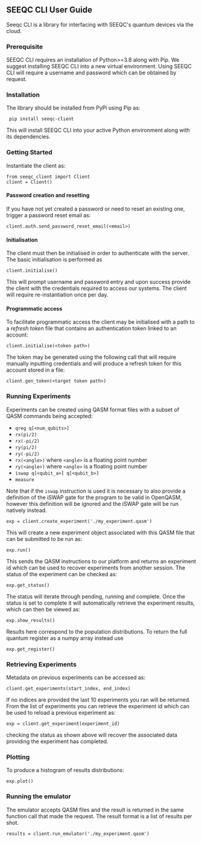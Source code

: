 
## SEEQC CLI User Guide

Seeqc CLI is a library for interfacing with SEEQC's quantum devices via the cloud.

### Prerequisite
SEEQC CLI requires an installation of Python>=3.8 along with Pip. We suggest installing SEEQC CLI into a new virtual environment.
Using SEEQC CLI will require a username and password which can be obtained by request.

### Installation
The library should be installed from PyPi using Pip as:
````
 pip install seeqc-client
 ````
This will install SEEQC CLI into your active Python environment along with its dependencies.


### Getting Started
Instantiate the client as:

````
from seeqc_client import Client
client = Client()
````

#### Password creation and resetting
If you have not yet created a password or need to reset an existing one, trigger a password reset email as:

```` 
client.auth.send_password_reset_email(<email>)
````

#### Initialisation
The client must then be initialised in order to authenticate with the server.
The basic initialisation is performed as

````
client.initialise()
````
This will prompt username and password entry and upon success provide the client with the credentials required to access our systems.
The client will require re-instantiation once per day.

#### Programmatic access
To facilitate programmatic access the client may be initialised with a path to a *refresh token* file that contains an authentication token linked to an account:
````
client.initialise(<token path>)
````
The token may be generated using the following call that will require manually inputting credentials and will produce a refresh token for this account stored in a file:
````
client.gen_token(<target token path>)
````


### Running Experiments
Experiments can be created using QASM format files with a subset of QASM commands being accepted:
   - `qreg q[<num_qubits>]`
   - `rx(pi/2)`
   - `rx(-pi/2)`
   - `ry(pi/2)`
   - `ry(-pi/2)`
   - `rx(<angle>)` where `<angle>` is a floating point number
   - `ry(<angle>)` where `<angle>` is a floating point number
   - `iswap q[<qubit_a>] q[<qubit_b>]`
   - `measure`

Note that if the `iswap` instruction is used it is necessary to also provide a definition of the iSWAP gate for the program to be valid in OpenQASM, however this definition will be ignored and the iSWAP gate will be run natively instead.


````
exp = client.create_experiment('./my_experiment.qasm')
````
This will create a new experiment object associated with this QASM file that can be submitted to be run as:
````
exp.run()
````
This sends the QASM instructions to our platform and returns an experiment id which can be used to recover experiments from another session.
The status of the experiment can be checked as:
````
exp.get_status()
````
The status will iterate through pending, running and complete. Once the status is set to complete it will automatically retrieve the experiment results, which can then be viewed as:
````
exp.show_results()
````
Results here correspond to the population distributions. To return the full quantum register as a numpy array instead use
````
exp.get_register()
````
### Retrieving Experiments
Metadata on previous experiments can be accessed as:
````
client.get_experiments(start_index, end_index)
````
If no indices are provided the last 10 experiments you ran will be returned.
From the list of experiments you can retrieve the experiment id which can be used to reload a previous experiment as:
````
exp = client.get_experiment(experiment_id)
````
checking the status as shown above will recover the associated data providing the experiment has completed.

### Plotting
To produce a histogram of results distributions:
````
exp.plot()
````

### Running the emulator
The emulator accepts QASM files and the result is returned in the same function call that made the request.
The result format is a list of results per shot.
````
results = client.run_emulator('./my_experiment.qasm')
````
